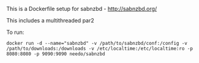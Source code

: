 This is a Dockerfile setup for sabnzbd - http://sabnzbd.org/ 

This includes a multithreaded par2

To run:

```
docker run -d --name="sabnzbd" -v /path/to/sabnzbd/conf:/config -v /path/to/downloads:/downloads -v /etc/localtime:/etc/localtime:ro -p 8080:8080 -p 9090:9090 needo/sabnzbd
```
